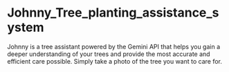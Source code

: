 # Johnny_Tree_planting_assistance_system
Johnny is a tree assistant powered by the Gemini API that helps you gain a deeper understanding of your trees and provide the most accurate and efficient care possible. Simply take a photo of the tree you want to care for.

